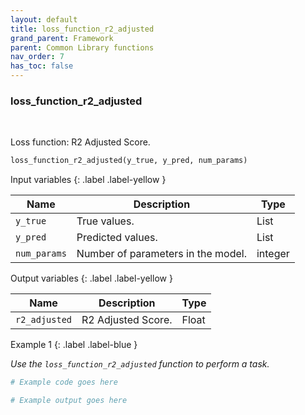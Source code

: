 ```yaml
---
layout: default
title: loss_function_r2_adjusted
grand_parent: Framework
parent: Common Library functions
nav_order: 7
has_toc: false
---
```


<h3>loss_function_r2_adjusted</h3>

<br>

<p align = "justify">
    Loss function: R2 Adjusted Score.
</p>

```python
loss_function_r2_adjusted(y_true, y_pred, num_params)
```

Input variables
{: .label .label-yellow }

<table style = "width:100%">
    <thead>
      <tr>
        <th>Name</th>
        <th>Description</th>
        <th>Type</th>
      </tr>
    </thead>
    <tr>
        <td><code>y_true</code></td>
        <td>True values.</td>
        <td>List</td>
    </tr>
    <tr>
        <td><code>y_pred</code></td>
        <td>Predicted values.</td>
        <td>List</td>
    </tr>
    <tr>
        <td><code>num_params</code></td>
        <td>Number of parameters in the model.</td>
        <td>integer</td>
    </tr>
</table>

Output variables
{: .label .label-yellow }

<table style = "width:100%">
    <thead>
      <tr>
        <th>Name</th>
        <th>Description</th>
        <th>Type</th>
      </tr>
    </thead>
    <tr>
        <td><code>r2_adjusted</code></td>
        <td>R2 Adjusted Score.</td>
        <td>Float</td>
    </tr>
</table>

Example 1
{: .label .label-blue }

<p align = "justify">
    <i>
        Use the <code>loss_function_r2_adjusted</code> function to perform a task.
    </i>
</p>

```python
# Example code goes here
```

```bash
# Example output goes here
```

